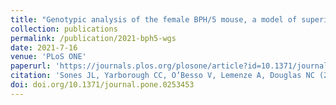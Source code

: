 ```yaml
---
title: "Genotypic analysis of the female BPH/5 mouse, a model of superimposed preeclampsia"
collection: publications
permalink: /publication/2021-bph5-wgs
date: 2021-7-16
venue: 'PLoS ONE'
paperurl: 'https://journals.plos.org/plosone/article?id=10.1371/journal.pone.0253453'
citation: 'Sones JL, Yarborough CC, O’Besso V, Lemenze A, Douglas NC (2021) Genotypic analysis of the female BPH/5 mouse, a model of superimposed preeclampsia. PLoS ONE 16(7): e0253453. https://doi.org/10.1371/journal.pone.0253453'
doi: doi.org/10.1371/journal.pone.0253453
---
```

